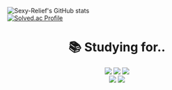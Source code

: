 
![Sexy-Relief's GitHub stats](https://github-readme-stats.vercel.app/api?username=Sexy-Relief&show_icons=true&theme=dark)   
[![Solved.ac Profile](http://mazassumnida.wtf/api/v2/generate_badge?boj=beawall)](https://solved.ac/beawall/)


<div align=center><h1>📚 Studying for.. </h1></div>

<div align=center> 
  <img src="https://img.shields.io/badge/java-007396?style=for-the-badge&logo=java&logoColor=white"> 
  <img src="https://img.shields.io/badge/c++-00599C?style=for-the-badge&logo=c%2B%2B&logoColor=white">
  <img src="https://img.shields.io/badge/python-3776AB?style=for-the-badge&logo=python&logoColor=white"> 
  <br>
  
  <img src="https://img.shields.io/badge/mysql-4479A1?style=for-the-badge&logo=mysql&logoColor=white"> 
  <img src="https://img.shields.io/badge/spring-6DB33F?style=for-the-badge&logo=spring&logoColor=white"> 
  <br>
</div>
